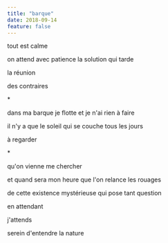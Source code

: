 ```yaml
---
title: "barque"
date: 2018-09-14
feature: false
---
```


tout est calme

on attend avec patience
la solution qui tarde

la réunion

des contraires

\*

dans ma barque je flotte
et je n'ai rien à faire

il n'y a que le soleil qui se couche tous les jours

à regarder

\*

qu'on vienne me chercher

et quand sera mon heure
que l'on relance les rouages

de cette existence mystérieuse
qui pose tant question

en attendant

j'attends

serein d'entendre la nature
